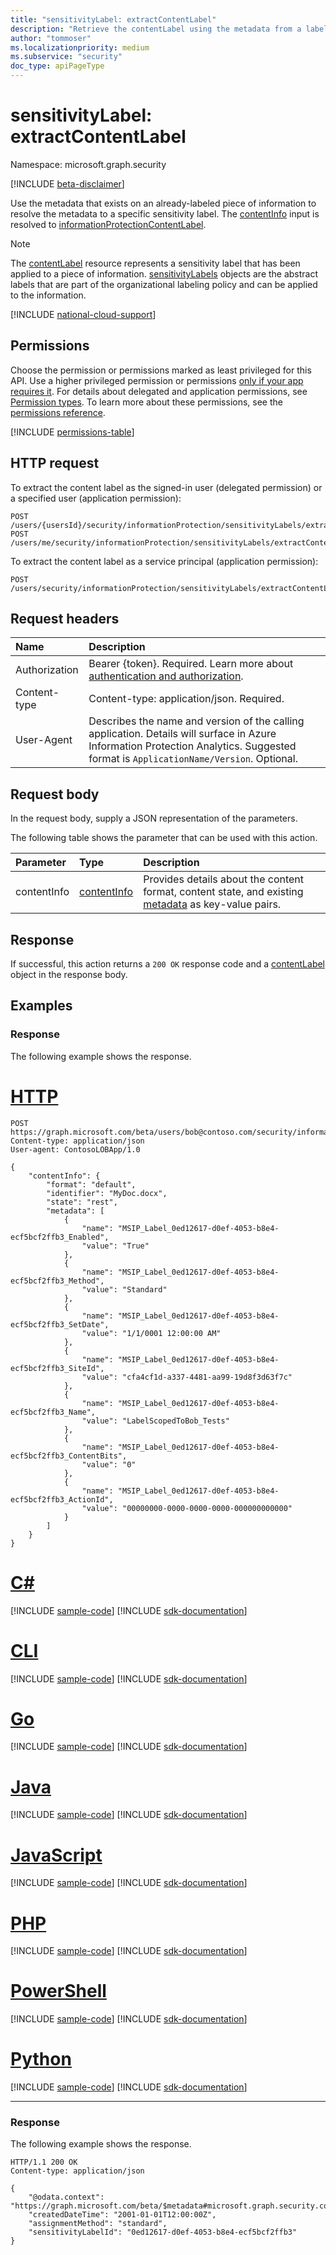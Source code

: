```yaml
---
title: "sensitivityLabel: extractContentLabel"
description: "Retrieve the contentLabel using the metadata from a labeled object."
author: "tommoser"
ms.localizationpriority: medium
ms.subservice: "security"
doc_type: apiPageType
---
```


# sensitivityLabel: extractContentLabel

Namespace: microsoft.graph.security

[!INCLUDE [beta-disclaimer](../../includes/beta-disclaimer.md)]

Use the metadata that exists on an already-labeled piece of information to resolve the metadata to a specific sensitivity label. The [contentInfo](../resources/security-contentinfo.md) input is resolved to [informationProtectionContentLabel](../resources/security-contentlabel.md).

>[!NOTE]
>The [contentLabel](../resources/security-contentlabel.md) resource represents a sensitivity label that has been applied to a piece of information. [sensitivityLabels](../resources/security-sensitivitylabel.md) objects are the abstract labels that are part of the organizational labeling policy and can be applied to the information.

[!INCLUDE [national-cloud-support](../../includes/global-only.md)]

## Permissions

Choose the permission or permissions marked as least privileged for this API. Use a higher privileged permission or permissions [only if your app requires it](/graph/permissions-overview#best-practices-for-using-microsoft-graph-permissions). For details about delegated and application permissions, see [Permission types](/graph/permissions-overview#permission-types). To learn more about these permissions, see the [permissions reference](/graph/permissions-reference).

<!-- { "blockType": "permissions", "name": "security_sensitivitylabel_extractcontentlabel" } -->
[!INCLUDE [permissions-table](../includes/permissions/security-sensitivitylabel-extractcontentlabel-permissions.md)]

## HTTP request

<!-- {
  "blockType": "ignored"
}
-->

To extract the content label as the signed-in user (delegated permission) or a specified user (application permission):

``` http
POST /users/{usersId}/security/informationProtection/sensitivityLabels/extractContentLabel
POST /users/me/security/informationProtection/sensitivityLabels/extractContentLabel
```

To extract the content label as a service principal (application permission):

``` http
POST /users/security/informationProtection/sensitivityLabels/extractContentLabel
```

## Request headers

| Name          | Description                                                                                                                                                                       |
| :------------ | :-------------------------------------------------------------------------------------------------------------------------------------------------------------------------------- |
|Authorization|Bearer {token}. Required. Learn more about [authentication and authorization](/graph/auth/auth-concepts).|
| Content-type  | Content-type: application/json. Required.                                                                                                                                         |
| User-Agent    | Describes the name and version of the calling application. Details will surface in Azure Information Protection Analytics. Suggested format is `ApplicationName/Version`. Optional. |

## Request body

In the request body, supply a JSON representation of the parameters.

The following table shows the parameter that can be used with this action.

| Parameter   | Type                                       | Description                                                                                                                         |
| :---------- | :----------------------------------------- | :---------------------------------------------------------------------------------------------------------------------------------- |
| contentInfo | [contentInfo](../resources/security-contentinfo.md) | Provides details about the content format, content state, and existing [metadata](../resources/security-keyvaluepair.md) as key-value pairs. |

## Response

If successful, this action returns a `200 OK` response code and a [contentLabel](../resources/security-contentlabel.md) object in the response body.

## Examples

### Response

The following example shows the response.


# [HTTP](#tab/http)
<!-- {
  "blockType": "request",
  "name": "sensitivitylabelthis.extractcontentlabel",
  "sampleKeys": ["bob@contoso.com"]
}
-->
```http
POST https://graph.microsoft.com/beta/users/bob@contoso.com/security/informationProtection/sensitivityLabels/extractContentLabel
Content-type: application/json
User-agent: ContosoLOBApp/1.0

{
    "contentInfo": {
        "format": "default",
        "identifier": "MyDoc.docx",
        "state": "rest",
        "metadata": [
            {
                "name": "MSIP_Label_0ed12617-d0ef-4053-b8e4-ecf5bcf2ffb3_Enabled",
                "value": "True"
            },
            {
                "name": "MSIP_Label_0ed12617-d0ef-4053-b8e4-ecf5bcf2ffb3_Method",
                "value": "Standard"
            },
            {
                "name": "MSIP_Label_0ed12617-d0ef-4053-b8e4-ecf5bcf2ffb3_SetDate",
                "value": "1/1/0001 12:00:00 AM"
            },
            {
                "name": "MSIP_Label_0ed12617-d0ef-4053-b8e4-ecf5bcf2ffb3_SiteId",
                "value": "cfa4cf1d-a337-4481-aa99-19d8f3d63f7c"
            },
            {
                "name": "MSIP_Label_0ed12617-d0ef-4053-b8e4-ecf5bcf2ffb3_Name",
                "value": "LabelScopedToBob_Tests"
            },
            {
                "name": "MSIP_Label_0ed12617-d0ef-4053-b8e4-ecf5bcf2ffb3_ContentBits",
                "value": "0"
            },
            {
                "name": "MSIP_Label_0ed12617-d0ef-4053-b8e4-ecf5bcf2ffb3_ActionId",
                "value": "00000000-0000-0000-0000-000000000000"
            }
        ]
    }
}
```

# [C#](#tab/csharp)
[!INCLUDE [sample-code](../includes/snippets/csharp/sensitivitylabelthisextractcontentlabel-csharp-snippets.md)]
[!INCLUDE [sdk-documentation](../includes/snippets/snippets-sdk-documentation-link.md)]

# [CLI](#tab/cli)
[!INCLUDE [sample-code](../includes/snippets/cli/sensitivitylabelthisextractcontentlabel-cli-snippets.md)]
[!INCLUDE [sdk-documentation](../includes/snippets/snippets-sdk-documentation-link.md)]

# [Go](#tab/go)
[!INCLUDE [sample-code](../includes/snippets/go/sensitivitylabelthisextractcontentlabel-go-snippets.md)]
[!INCLUDE [sdk-documentation](../includes/snippets/snippets-sdk-documentation-link.md)]

# [Java](#tab/java)
[!INCLUDE [sample-code](../includes/snippets/java/sensitivitylabelthisextractcontentlabel-java-snippets.md)]
[!INCLUDE [sdk-documentation](../includes/snippets/snippets-sdk-documentation-link.md)]

# [JavaScript](#tab/javascript)
[!INCLUDE [sample-code](../includes/snippets/javascript/sensitivitylabelthisextractcontentlabel-javascript-snippets.md)]
[!INCLUDE [sdk-documentation](../includes/snippets/snippets-sdk-documentation-link.md)]

# [PHP](#tab/php)
[!INCLUDE [sample-code](../includes/snippets/php/sensitivitylabelthisextractcontentlabel-php-snippets.md)]
[!INCLUDE [sdk-documentation](../includes/snippets/snippets-sdk-documentation-link.md)]

# [PowerShell](#tab/powershell)
[!INCLUDE [sample-code](../includes/snippets/powershell/sensitivitylabelthisextractcontentlabel-powershell-snippets.md)]
[!INCLUDE [sdk-documentation](../includes/snippets/snippets-sdk-documentation-link.md)]

# [Python](#tab/python)
[!INCLUDE [sample-code](../includes/snippets/python/sensitivitylabelthisextractcontentlabel-python-snippets.md)]
[!INCLUDE [sdk-documentation](../includes/snippets/snippets-sdk-documentation-link.md)]

---

### Response

The following example shows the response.

<!-- {
  "blockType": "response",
  "name": "sensitivitylabelthis.extractcontentlabel",
  "truncated": true,
  "@odata.type": "microsoft.graph.security.contentLabel"
}
-->
```http
HTTP/1.1 200 OK
Content-type: application/json

{
    "@odata.context": "https://graph.microsoft.com/beta/$metadata#microsoft.graph.security.contentLabel",
    "createdDateTime": "2001-01-01T12:00:00Z",
    "assignmentMethod": "standard",
    "sensitivityLabelId": "0ed12617-d0ef-4053-b8e4-ecf5bcf2ffb3"
}
```
<!--
{
  "type": "#page.annotation",
  "description": "sensitivityLabel: extractContentLabel",
  "keywords": "",
  "section": "documentation",
  "tocPath": "",
  "suppressions": [
    "Error: microsoft.graph.microsoft.graph/users:
      /users/{var}/security/informationProtection/sensitivityLabels/extractContentLabel
      Uri path requires navigating into unknown object hierarchy: missing property 'informationProtection' on 'security'. Possible issues:
  	 1) Doc bug where 'informationProtection' isn't defined on the resource.
  	 2) Doc bug where 'informationProtection' is an example key and should instead be replaced with a placeholder like {item-id} or declared in the sampleKeys annotation.
  	 3) Doc bug where 'security' is supposed to be an entity type, but is being treated as a complex because it (and its ancestors) are missing the keyProperty annotation."
  ]
}
-->
